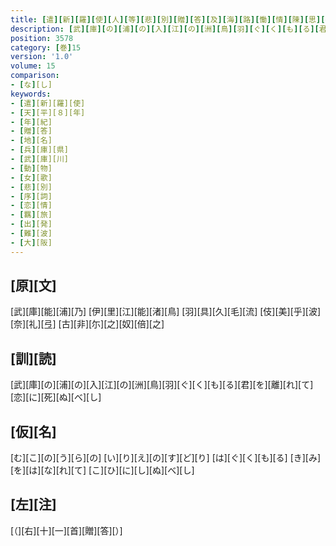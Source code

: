 ```yaml
---
title: [遣][新][羅][使][人][等][悲][別][贈][答][及][海][路][慟][情][陳][思][并][當][所][誦][之][古][歌]
description: [武][庫][の][浦][の][入][江][の][洲][鳥][羽][ぐ][く][も][る][君][を][離][れ][て][恋][に][死][ぬ][べ][し]
position: 3578
category: [巻]15
version: '1.0'
volume: 15
comparison:
- [な][し]
keywords:
- [遣][新][羅][使]
- [天][平][８][年]
- [年][紀]
- [贈][答]
- [地][名]
- [兵][庫][県]
- [武][庫][川]
- [動][物]
- [女][歌]
- [悲][別]
- [序][詞]
- [恋][情]
- [羈][旅]
- [出][発]
- [難][波]
- [大][阪]
---
```


## [原][文]

[武][庫][能][浦][乃] [伊][里][江][能][渚][鳥] [羽][具][久][毛][流] [伎][美][乎][波][奈][礼][弖] [古][非][尓][之][奴][倍][之]

## [訓][読]

[武][庫][の][浦][の][入][江][の][洲][鳥][羽][ぐ][く][も][る][君][を][離][れ][て][恋][に][死][ぬ][べ][し]

## [仮][名]

[む][こ][の][う][ら][の] [い][り][え][の][す][ど][り] [は][ぐ][く][も][る] [き][み][を][は][な][れ][て] [こ][ひ][に][し][ぬ][べ][し]

## [左][注]

[（][右][十][一][首][贈][答][）]
